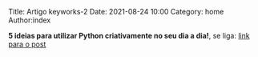 Title: Artigo keyworks-2
Date: 2021-08-24 10:00
Category: home
Author:index

**5 ideias para utilizar Python criativamente no seu dia a dia!**,
se liga: 
[link para o post](https://www.keyworks.com.br/5-ideias-para-utilizar-python-criativamente-no-seu-dia-a-dia/)